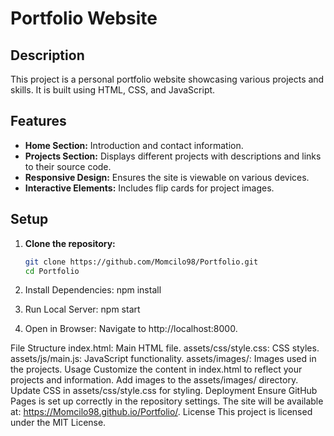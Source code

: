 # Portfolio Website

## Description
This project is a personal portfolio website showcasing various projects and skills. It is built using HTML, CSS, and JavaScript.

## Features
- **Home Section:** Introduction and contact information.
- **Projects Section:** Displays different projects with descriptions and links to their source code.
- **Responsive Design:** Ensures the site is viewable on various devices.
- **Interactive Elements:** Includes flip cards for project images.

## Setup
1. **Clone the repository:**
   ```sh
   git clone https://github.com/Momcilo98/Portfolio.git
   cd Portfolio
2. Install Dependencies:
npm install

3. Run Local Server:
npm start

4. Open in Browser:
Navigate to http://localhost:8000.

File Structure
index.html: Main HTML file.
assets/css/style.css: CSS styles.
assets/js/main.js: JavaScript functionality.
assets/images/: Images used in the projects.
Usage
Customize the content in index.html to reflect your projects and information.
Add images to the assets/images/ directory.
Update CSS in assets/css/style.css for styling.
Deployment
Ensure GitHub Pages is set up correctly in the repository settings.
The site will be available at: https://Momcilo98.github.io/Portfolio/.
License
This project is licensed under the MIT License.   

